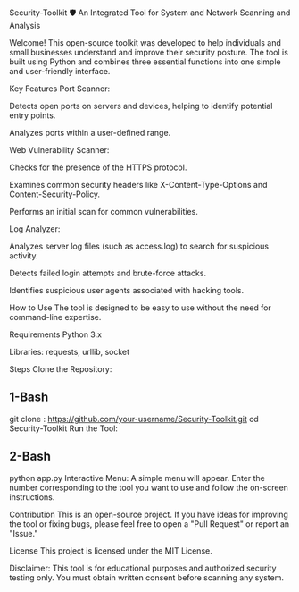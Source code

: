 Security-Toolkit 🛡️
An Integrated Tool for System and Network Scanning and Analysis

Welcome! This open-source toolkit was developed to help individuals and small businesses understand and improve their security posture. The tool is built using Python and combines three essential functions into one simple and user-friendly interface.

Key Features
Port Scanner:

Detects open ports on servers and devices, helping to identify potential entry points.

Analyzes ports within a user-defined range.

Web Vulnerability Scanner:

Checks for the presence of the HTTPS protocol.

Examines common security headers like X-Content-Type-Options and Content-Security-Policy.

Performs an initial scan for common vulnerabilities.

Log Analyzer:

Analyzes server log files (such as access.log) to search for suspicious activity.

Detects failed login attempts and brute-force attacks.

Identifies suspicious user agents associated with hacking tools.

How to Use
The tool is designed to be easy to use without the need for command-line expertise.

Requirements
Python 3.x

Libraries: requests, urllib, socket

Steps
Clone the Repository:

## 1-Bash

git clone : 
https://github.com/your-username/Security-Toolkit.git
cd Security-Toolkit
Run the Tool:

## 2-Bash

python app.py
Interactive Menu:
A simple menu will appear. Enter the number corresponding to the tool you want to use and follow the on-screen instructions.

Contribution
This is an open-source project. If you have ideas for improving the tool or fixing bugs, please feel free to open a "Pull Request" or report an "Issue."

License
This project is licensed under the MIT License.

Disclaimer: This tool is for educational purposes and authorized security testing only. You must obtain written consent before scanning any system.
